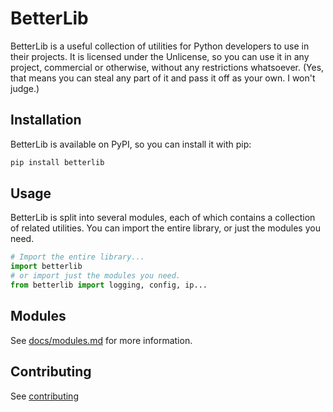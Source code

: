 # BetterLib

BetterLib is a useful collection of utilities for Python developers to use in their projects. It is licensed under the Unlicense, so you can use it in any project, commercial or otherwise, without any restrictions whatsoever. (Yes, that means you can steal any part of it and pass it off as your own. I won't judge.)

## Installation

BetterLib is available on PyPI, so you can install it with pip:

```sh
pip install betterlib
```

## Usage

BetterLib is split into several modules, each of which contains a collection of related utilities. You can import the entire library, or just the modules you need.

```py
# Import the entire library...
import betterlib
# or import just the modules you need.
from betterlib import logging, config, ip...
```

## Modules

See [docs/modules.md](https://henrymartin5.github.io/betterlib/modules) for more information.

## Contributing

See [contributing](https://henrymartin5.github.io/betterlib/contribute)
